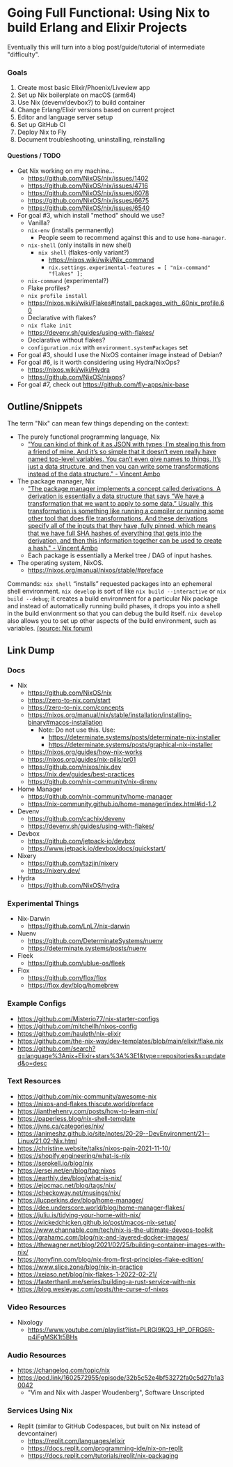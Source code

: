 # Going Full Functional: Using Nix to build Erlang and Elixir Projects

Eventually this will turn into a blog post/guide/tutorial of intermediate "difficulty".

### Goals

1. Create most basic Elixir/Phoenix/Liveview app
2. Set up Nix boilerplate on macOS (arm64)
3. Use Nix (devenv/devbox?) to build container
4. Change Erlang/Elixir versions based on current project
5. Editor and language server setup
6. Set up GitHub CI
7. Deploy Nix to Fly
8. Document troubleshooting, uninstalling, reinstalling

#### Questions / TODO

- Get Nix working on my machine...
  - https://github.com/NixOS/nix/issues/1402
  - https://github.com/NixOS/nix/issues/4716
  - https://github.com/NixOS/nix/issues/6078
  - https://github.com/NixOS/nix/issues/6675
  - https://github.com/NixOS/nix/issues/6540 
- For goal #3, which install "method" should we use?
  -  Vanilla?
    - `nix-env` (installs permanently)
      - People seem to recommend against this and to use `home-manager`.
    - `nix-shell` (only installs in new shell)
      - `nix shell` (flakes-only variant?)
        - https://nixos.wiki/wiki/Nix_command
        - `nix.settings.experimental-features = [ "nix-command" "flakes" ];`
    - `nix-command` (experimental?)
  -  Flake profiles?
    - `nix profile install` 
    - https://nixos.wiki/wiki/Flakes#Install_packages_with_.60nix_profile.60 
  -  Declarative with flakes?
    - `nix flake init` 
    - https://devenv.sh/guides/using-with-flakes/ 
  -  Declarative without flakes?
    - `configuration.nix` with `environment.systemPackages` set
- For goal #3, should I use the NixOS container image instead of Debian?
- For goal #6, is it worth considering using Hydra/NixOps?
  - https://nixos.wiki/wiki/Hydra
  - https://github.com/NixOS/nixops?
- For goal #7, check out https://github.com/fly-apps/nix-base

## Outline/Snippets

The term "Nix" can mean few things depending on the context:
- The purely functional programming language, Nix
  - ["You can kind of think of it as JSON with types; I’m stealing this from a friend of mine. And it’s so simple that it doesn’t even really have named top-level variables. You can’t even give names to things. It’s just a data structure, and then you can write some transformations instead of the data structure." - Vincent Ambo](https://changelog.com/shipit/37#transcript-25)
- The package manager, Nix
  - ["The package manager implements a concept called derivations. A derivation is essentially a data structure that says “We have a transformation that we want to apply to some data.” Usually, this transformation is something like running a compiler or running some other tool that does file transformations. And these derivations specify all of the inputs that they have, fully pinned, which means that we have full SHA hashes of everything that gets into the derivation, and then this information together can be used to create a hash." - Vincent Ambo](https://changelog.com/shipit/37#transcript-25)
  - Each package is essentially a Merkel tree / DAG of input hashes.
- The operating system, NixOS.
  - https://nixos.org/manual/nixos/stable/#preface

Commands: `nix shell` “installs” requested packages into an ephemeral shell environment. `nix develop` is sort of like `nix build --interactive` or `nix build --debug`; it creates a build environment for a particular Nix package and instead of automatically running build phases, it drops you into a shell in the build envionrment so that you can debug the build itself. `nix develop` also allows you to set up other aspects of the build environment, such as variables. [(source: Nix forum)](https://discourse.nixos.org/t/difference-between-nix-shell-nix-shell-nix-develop/32469)

## Link Dump

### Docs

- Nix
  - https://github.com/NixOS/nix
  - https://zero-to-nix.com/start
  - https://zero-to-nix.com/concepts
  - https://nixos.org/manual/nix/stable/installation/installing-binary#macos-installation
    - Note: Do not use this. Use:
      - https://determinate.systems/posts/determinate-nix-installer
      - https://determinate.systems/posts/graphical-nix-installer
  - https://nixos.org/guides/how-nix-works
  - https://nixos.org/guides/nix-pills/pr01
  - https://github.com/nixos/nix.dev
  - https://nix.dev/guides/best-practices
  - https://github.com/nix-community/nix-direnv
- Home Manager
  - https://github.com/nix-community/home-manager
  - https://nix-community.github.io/home-manager/index.html#id-1.2
- Devenv
  - https://github.com/cachix/devenv
  - https://devenv.sh/guides/using-with-flakes/
- Devbox
  - https://github.com/jetpack-io/devbox
  - https://www.jetpack.io/devbox/docs/quickstart/
- Nixery
  - https://github.com/tazjin/nixery
  - https://nixery.dev/
- Hydra
  - https://github.com/NixOS/hydra
 
### Experimental Things

- Nix-Darwin
  - https://github.com/LnL7/nix-darwin
- Nuenv
  - https://github.com/DeterminateSystems/nuenv
  - https://determinate.systems/posts/nuenv
- Fleek
  - https://github.com/ublue-os/fleek
- Flox
  - https://github.com/flox/flox
  - https://flox.dev/blog/homebrew

### Example Configs

- https://github.com/Misterio77/nix-starter-configs
- https://github.com/mitchellh/nixos-config
- https://github.com/hauleth/nix-elixir
- https://github.com/the-nix-way/dev-templates/blob/main/elixir/flake.nix
- https://github.com/search?q=language%3Anix+Elixir+stars%3A%3E1&type=repositories&s=updated&o=desc

### Text Resources

- https://github.com/nix-community/awesome-nix
- https://nixos-and-flakes.thiscute.world/preface
- https://ianthehenry.com/posts/how-to-learn-nix/
- https://paperless.blog/nix-shell-template
- https://jvns.ca/categories/nix/
- https://animeshz.github.io/site/notes/20-29--DevEnvironment/21--Linux/21.02-Nix.html
- https://christine.website/talks/nixos-pain-2021-11-10/
- https://shopify.engineering/what-is-nix
- https://serokell.io/blog/nix
- https://ersei.net/en/blog/tag:nixos
- https://earthly.dev/blog/what-is-nix/
- https://ejpcmac.net/blog/tags/nix/
- https://checkoway.net/musings/nix/
- https://lucperkins.dev/blog/home-manager/
- https://dee.underscore.world/blog/home-manager-flakes/
- https://juliu.is/tidying-your-home-with-nix/
- https://wickedchicken.github.io/post/macos-nix-setup/
- https://www.channable.com/tech/nix-is-the-ultimate-devops-toolkit
- https://grahamc.com/blog/nix-and-layered-docker-images/
- https://thewagner.net/blog/2021/02/25/building-container-images-with-nix/
- https://tonyfinn.com/blog/nix-from-first-principles-flake-edition/
- https://www.slice.zone/blog/nix-in-practice
- https://xeiaso.net/blog/nix-flakes-1-2022-02-21/
- https://fasterthanli.me/series/building-a-rust-service-with-nix
- https://blog.wesleyac.com/posts/the-curse-of-nixos

### Video Resources

- Nixology
  - https://www.youtube.com/playlist?list=PLRGI9KQ3_HP_OFRG6R-p4iFgMSK1t5BHs

### Audio Resources

- https://changelog.com/topic/nix
- https://pod.link/1602572955/episode/32b5c52e4bf53272fa0c5d27b1a30042
  - "Vim and Nix with Jasper Woudenberg", Software Unscripted

### Services Using Nix

- Replit (similar to GitHub Codespaces, but built on Nix instead of devcontainer)
  - https://replit.com/languages/elixir
  - https://docs.replit.com/programming-ide/nix-on-replit
  - https://docs.replit.com/tutorials/replit/nix-packaging
